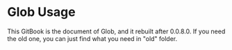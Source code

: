Glob Usage
=======

This GitBook is the document of Glob, and it rebuilt after 0.0.8.0.
If you need the old one, you can just find what you need in "old" folder.


